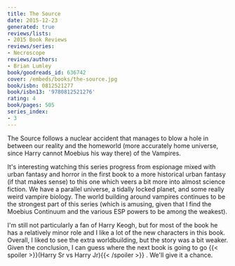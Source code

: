 ```yaml
---
title: The Source
date: 2015-12-23
generated: true
reviews/lists:
- 2015 Book Reviews
reviews/series:
- Necroscope
reviews/authors:
- Brian Lumley
book/goodreads_id: 636742
cover: /embeds/books/the-source.jpg
book/isbn: 0812521277
book/isbn13: '9780812521276'
rating: 4
book/pages: 505
series_index:
- 3
---
```

The Source follows a nuclear accident that manages to blow a hole in between our reality and the homeworld (more accurately home universe, since Harry cannot Moebius his way there) of the Vampires.  

It's interesting watching this series progress from espionage mixed with urban fantasy and horror in the first book to a more historical urban fantasy (if that makes sense) to this one which veers a bit more into almost science fiction. We have a parallel universe, a tidally locked planet, and some really weird vampire biology. The world building around vampires continues to be the strongest part of this series (which is amusing, given that I find the Moebius Continuum and the various ESP powers to be among the weakest).  

<!--more-->

I'm still not particularly a fan of Harry Keogh, but for most of the book he has a relatively minor role and I like a lot of the new characters in this book. Overall, I liked to see the extra worldbuilding, but the story was a bit weaker. Given the conclusion, I can guess where the next book is going to go {{< spoiler >}}(Harry Sr vs Harry Jr){{< /spoiler >}}  . We'll give it a chance.